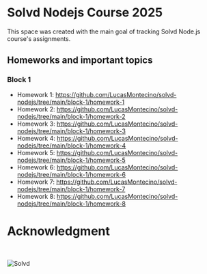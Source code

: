 # Solvd Nodejs Course 2025

This space was created with the main goal of tracking Solvd Node.js course's assignments.

## Homeworks and important topics

### Block 1

- Homework 1: <a href='https://github.com/LucasMontecino/solvd-nodejs/tree/main/block-1/homework-1' target='_blank' rel='noopener noreferrer'>https://github.com/LucasMontecino/solvd-nodejs/tree/main/block-1/homework-1</a>
- Homework 2: <a href='https://github.com/LucasMontecino/solvd-nodejs/tree/main/block-1/homework-2' target='_blank' rel='noopener noreferrer'>https://github.com/LucasMontecino/solvd-nodejs/tree/main/block-1/homework-2</a>
- Homework 3: <a href='https://github.com/LucasMontecino/solvd-nodejs/tree/main/block-1/homework-3' target='_blank' rel='noopener noreferrer'>https://github.com/LucasMontecino/solvd-nodejs/tree/main/block-1/homework-3</a>
- Homework 4: <a href='https://github.com/LucasMontecino/solvd-nodejs/tree/main/block-1/homework-4' target='_blank' rel='noopener noreferrer'>https://github.com/LucasMontecino/solvd-nodejs/tree/main/block-1/homework-4</a>
- Homework 5: <a href='https://github.com/LucasMontecino/solvd-nodejs/tree/main/block-1/homework-5' target='_blank' rel='noopener noreferrer'>https://github.com/LucasMontecino/solvd-nodejs/tree/main/block-1/homework-5</a>
- Homework 6: <a href='https://github.com/LucasMontecino/solvd-nodejs/tree/main/block-1/homework-6' target='_blank' rel='noopener noreferrer'>https://github.com/LucasMontecino/solvd-nodejs/tree/main/block-1/homework-6</a>
- Homework 7: <a href='https://github.com/LucasMontecino/solvd-nodejs/tree/main/block-1/homework-7' target='_blank' rel='noopener noreferrer'>https://github.com/LucasMontecino/solvd-nodejs/tree/main/block-1/homework-7</a>
- Homework 8: <a href='https://github.com/LucasMontecino/solvd-nodejs/tree/main/block-1/homework-8' target='_blank' rel='noopener noreferrer'>https://github.com/LucasMontecino/solvd-nodejs/tree/main/block-1/homework-8</a>

# Acknowledgment

<br />

![Solvd](https://static.tildacdn.biz/tild6138-3030-4262-b632-376437393534/noroot.png)
